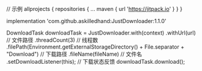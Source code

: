 // 示例
allprojects {
    repositories {
	...
	maven { url 'https://jitpack.io' }
    }
}

implementation 'com.github.askilledhand:JustDownloader:1.1.0' 

DownloadTask downloadTask = JustDownloader.with(context)
        .withUrl(url) // 文件路径
        .threadCount(3) // 线程数
        .filePath(Environment.getExternalStorageDirectory() + File.separator + "Download") // 下载路径
        .fileName(fileName) // 文件名
        .setDownloadListener(this); // 下载状态反馈
downloadTask.download();
